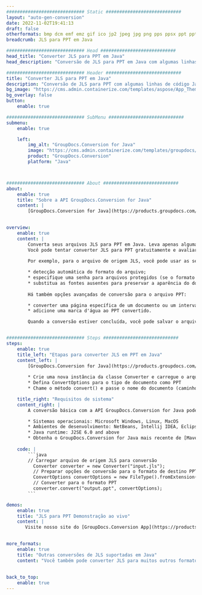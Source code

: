 ```yaml
---
############################# Static ############################
layout: "auto-gen-conversion"
date: 2022-11-02T19:41:13
draft: false
otherformats: bmp dcm emf emz gif ico jp2 jpeg jpg png pps ppsx ppt pptx psb psd svg svgz tga tif tiff webp wmf wmz
breadcrumb: JLS para PPT em Java

############################# Head ############################
head_title: "Converter JLS para PPT em Java"
head_description: "Conversão de JLS para PPT em Java com algumas linhas de código. Converta mais de 160 formatos de arquivo usando a API de conversão de documentos do GroupDocs para Java"

############################# Header ############################
title: "Converter JLS para PPT em Java"
description: "Conversão de JLS para PPT com algumas linhas de código Java"
bg_image: "https://cms.admin.containerize.com/templates/aspose/App_Themes/V3/images/bg/header1.png"
bg_overlay: false
button:
    enable: true

############################# SubMenu ############################
submenu:
    enable: true

    left:
        img_alt: "GroupDocs.Conversion for Java"
        image: "https://cms.admin.containerize.com/templates/groupdocs/images/product-logos/90x90-noborder/groupdocs-conversion-java.png"
        product: "GroupDocs.Conversion"
        platform: "Java"



############################# About ############################
about:
    enable: true
    title: "Sobre a API GroupDocs.Conversion for Java"
    content: |
        [GroupDocs.Conversion for Java](https://products.groupdocs.com/conversion/java/) é uma API avançada de conversão de formato de arquivo para conversão entre formatos populares de imagem e documento, como Microsoft Office, OpenDocument, PDF, HTML, e-mail, CAD. e muito mais com apenas algumas linhas de código. A API nativa detecta automaticamente os formatos dos documentos originais e oferece muitas opções para personalizar os documentos convertidos. Juntamente com a função de extrair informações de um documento, ele também suporta o armazenamento em cache dos resultados da conversão para o disco local por padrão. No entanto, qualquer tipo de armazenamento em cache pode ser suportado pela implementação das interfaces apropriadas - Amazon S3, Dropbox, Google Drive, Windows Azure, Reddis ou quaisquer outras.
    

overview:
    enable: true
    content: |
        Converta seus arquivos JLS para PPT em Java. Leva apenas algumas linhas de código Java em qualquer plataforma de sua escolha, como Windows, Linux, macOS.
        Você pode tentar converter JLS para PPT gratuitamente e avaliar a qualidade dos resultados da conversão. Junto com scripts de conversão de arquivo simples, você pode tentar opções mais sofisticadas para carregar o arquivo de origem JLS e armazenar a saída PPT. 
        
        Por exemplo, para o arquivo de origem JLS, você pode usar as seguintes opções de carregamento:

        * detecção automática do formato do arquivo;
        * especifique uma senha para arquivos protegidos (se o formato de arquivo for compatível);
        * substitua as fontes ausentes para preservar a aparência do documento.
        
        Há também opções avançadas de conversão para o arquivo PPT:

        * converter uma página específica de um documento ou um intervalo de páginas;
        * adicione uma marca d'água ao PPT convertido.

        Quando a conversão estiver concluída, você pode salvar o arquivo PPT no caminho do arquivo local ou em qualquer armazenamento de terceiros, como FTP, Amazon S3, Google Drive, Dropbox etc. Observe - para converter JLS para PPT, você não precisa instalar nenhum software adicional, como MS Office, Open Office, Adobe Acrobat Reader etc.


############################# Steps ############################
steps:
    enable: true
    title_left: "Etapas para converter JLS em PPT em Java"
    content_left: |
        [GroupDocs.Conversion for Java](https://products.groupdocs.com/conversion/java/) permite que os desenvolvedores convertam facilmente o arquivo JLS para PPT com algumas linhas de código.
        
        * Crie uma nova instância da classe Converter e carregue o arquivo JLS com o caminho completo
        * Defina ConvertOptions para o tipo de documento como PPT
        * Chame o método convert() e passe o nome do documento (caminho completo) e formato (PPT) como parâmetro

    title_right: "Requisitos de sistema"
    content_right: |
        A conversão básica com a API GroupDocs.Conversion for Java pode ser feita com apenas algumas linhas de código. Nossas APIs são suportadas em todas as principais plataformas e sistemas operacionais. Antes de executar o código abaixo, certifique-se de ter os seguintes pré-requisitos instalados em seu sistema.

        * Sistemas operacionais: Microsoft Windows, Linux, MacOS
        * Ambientes de desenvolvimento: NetBeans, Intellij IDEA, Eclipse, etc.
        * Java runtime: J2SE 6.0 and above
        * Obtenha o GroupDocs.Conversion for Java mais recente de [Maven](https://repository.groupdocs.com/webapp/#/artifacts/browse/tree/General/repo/com/groupdocs/groupdocs-conversion)
         
    code: |
        ```java    
        // Carregar arquivo de origem JLS para conversão
          Converter converter = new Converter("input.jls");
          // Preparar opções de conversão para o formato de destino PPT
          ConvertOptions convertOptions = new FileType().fromExtension("ppt").getConvertOptions();
          // Converter para o formato PPT
          converter.convert("output.ppt", convertOptions);
        ```

demos:
    enable: true
    title: "JLS para PPT Demonstração ao vivo"
    content: |
       Visite nosso site do [GroupDocs.Conversion App](https://products.groupdocs.app/conversion/family) e experimente a conversão de JLS para PPT agora. A demonstração gratuita tem os seguintes benefícios
          

more_formats:
    enable: true
    title: "Outras conversões de JLS suportadas em Java"
    content: "Você também pode converter JLS para muitos outros formatos de arquivo. Por favor, veja a lista abaixo."
       
       
back_to_top:
    enable: true
---
```

